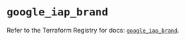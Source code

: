 # `google_iap_brand`

Refer to the Terraform Registry for docs: [`google_iap_brand`](https://registry.terraform.io/providers/hashicorp/google-beta/6.16.0/docs/resources/google_iap_brand).
